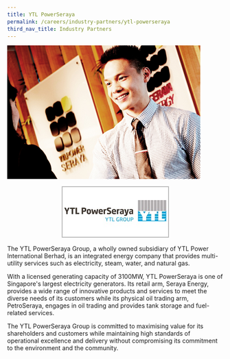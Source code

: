 ```yaml
---
title: YTL PowerSeraya
permalink: /careers/industry-partners/ytl-powerseraya
third_nav_title: Industry Partners
---
```

<img src="/images/careers/industry-partners/ytl_power_seraya_large.jpg" alt="YTL PowerSeraya" style="width: 450px; height: 312px;" /><br/>

<div style="text-align: center;">
    <a href="https://www.ytlpowerseraya.com" target="_blank"><img alt="YTL PowerSeraya" src="/images/common/partner-logos/ytl_power_seraya.jpg" style="width: 250px; height: 120px;"></a>
</div>

The YTL PowerSeraya Group, a wholly owned subsidiary of YTL Power International Berhad, is an integrated energy company that provides multi-utility services such as electricity, steam, water, and natural gas.

With a licensed generating capacity of 3100MW, YTL PowerSeraya is one of Singapore's largest electricity generators. Its retail arm, Seraya Energy, provides a wide range of innovative products and services to meet the diverse needs of its customers while its physical oil trading arm, PetroSeraya, engages in oil trading and provides tank storage and fuel-related services.

The YTL PowerSeraya Group is committed to maximising value for its shareholders and customers while maintaining high standards of operational excellence and delivery without compromising its commitment to the environment and the community.
